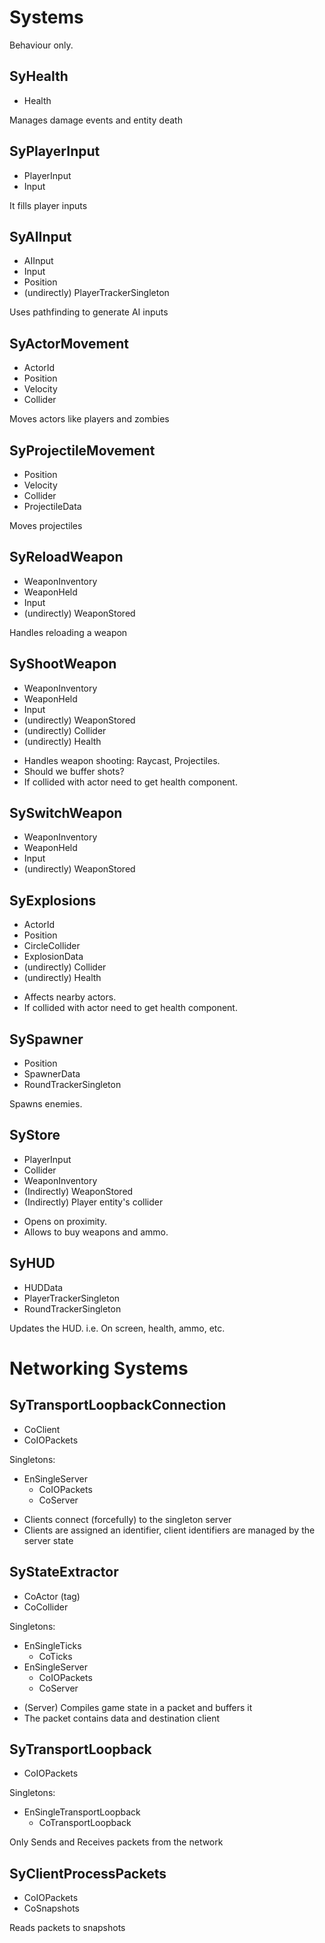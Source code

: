 

# Systems

Behaviour only.

## SyHealth
* Health

Manages damage events and entity death

## SyPlayerInput
* PlayerInput
* Input

It fills player inputs

## SyAIInput
* AIInput
* Input
* Position
* (undirectly) PlayerTrackerSingleton

Uses pathfinding to generate AI inputs

## SyActorMovement
* ActorId
* Position
* Velocity
* Collider

Moves actors like players and zombies

## SyProjectileMovement
* Position
* Velocity
* Collider
* ProjectileData

Moves projectiles

## SyReloadWeapon
* WeaponInventory
* WeaponHeld
* Input
* (undirectly) WeaponStored

Handles reloading a weapon

## SyShootWeapon
* WeaponInventory
* WeaponHeld
* Input
* (undirectly) WeaponStored
* (undirectly) Collider
* (undirectly) Health

- Handles weapon shooting: Raycast, Projectiles.
- Should we buffer shots?
- If collided with actor need to get health component.

## SySwitchWeapon
* WeaponInventory
* WeaponHeld
* Input
* (undirectly) WeaponStored

## SyExplosions
* ActorId
* Position
* CircleCollider
* ExplosionData
* (undirectly) Collider
* (undirectly) Health

- Affects nearby actors.
- If collided with actor need to get health component.

## SySpawner
* Position
* SpawnerData
* RoundTrackerSingleton

Spawns enemies.

## SyStore
* PlayerInput
* Collider
* WeaponInventory
* (Indirectly) WeaponStored
* (Indirectly) Player entity's collider

- Opens on proximity.
- Allows to buy weapons and ammo.

## SyHUD
* HUDData
* PlayerTrackerSingleton
* RoundTrackerSingleton

Updates the HUD. i.e. On screen, health, ammo, etc.

# Networking Systems

## SyTransportLoopbackConnection
* CoClient
* CoIOPackets

Singletons:
* EnSingleServer
    * CoIOPackets
    * CoServer

- Clients connect (forcefully) to the singleton server
- Clients are assigned an identifier, client identifiers are managed by the server state

## SyStateExtractor
* CoActor (tag)
* CoCollider

Singletons:
* EnSingleTicks
    * CoTicks
* EnSingleServer
    * CoIOPackets
    * CoServer

- (Server) Compiles game state in a packet and buffers it
- The packet contains data and destination client


## SyTransportLoopback
* CoIOPackets

Singletons:
* EnSingleTransportLoopback
    * CoTransportLoopback

Only Sends and Receives packets from the network

## SyClientProcessPackets
* CoIOPackets
* CoSnapshots

Reads packets to snapshots

